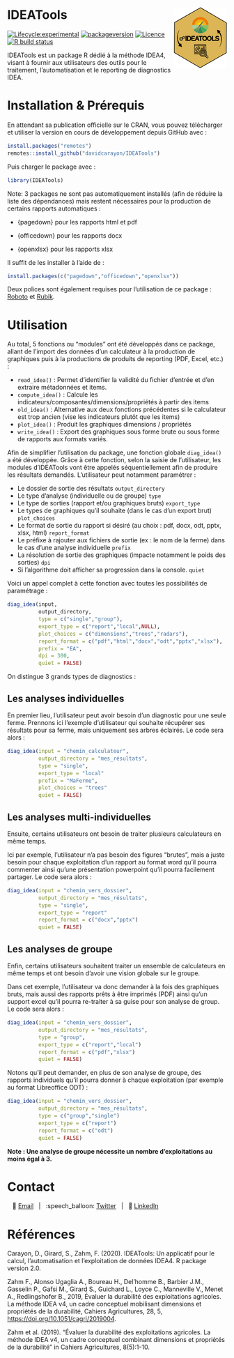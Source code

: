 
<!-- README.md is generated from README.Rmd. Please edit that file -->

# IDEATools <img src='man/figures/logo.png' align="right" height="139" />

<!-- badges: start -->

[![Lifecycle:experimental](https://img.shields.io/badge/lifecycle-maturing-blue.svg)](https://www.tidyverse.org/lifecycle/#maturing)
[![packageversion](https://img.shields.io/badge/Package%20version-2.0.4-orange.svg?style=flat-square)](commits/master)
[![Licence](https://img.shields.io/badge/licence-GPL--3-blue.svg)](https://www.gnu.org/licenses/gpl-3.0.en.html)
[![R build
status](https://github.com/davidcarayon/IDEATools/workflows/R-CMD-check/badge.svg)](https://github.com/davidcarayon/IDEATools/actions)
<!-- badges: end -->

IDEATools est un package R dédié à la méthode IDEA4, visant à fournir
aux utilisateurs des outils pour le traitement, l’automatisation et le
reporting de diagnostics IDEA.

# Installation & Prérequis

En attendant sa publication officielle sur le CRAN, vous pouvez
télécharger et utiliser la version en cours de développement depuis
GitHub avec :

``` r
install.packages("remotes")
remotes::install_github("davidcarayon/IDEATools")
```

Puis charger le package avec :

``` r
library(IDEATools)
```

Note: 3 packages ne sont pas automatiquement installés (afin de réduire
la liste des dépendances) mais restent nécessaires pour la production de
certains rapports automatiques :

  - {pagedown} pour les rapports html et pdf

  - {officedown} pour les rapports docx

  - {openxlsx} pour les rapports xlsx

Il suffit de les installer à l’aide de :

``` r
install.packages(c("pagedown","officedown","openxlsx"))
```

Deux polices sont également requises pour l’utilisation de ce package :
[Roboto](https://fonts.google.com/specimen/Roboto) et
[Rubik](https://fonts.google.com/specimen/Rubik).

# Utilisation

Au total, 5 fonctions ou “modules” ont été développés dans ce package,
allant de l’import des données d’un calculateur à la production de
graphiques puis à la productions de produits de reporting (PDF, Excel,
etc.) :

  - `read_idea()` : Permet d’identifier la validité du fichier d’entrée
    et d’en extraire métadonnées et items.
  - `compute_idea()` : Calcule les
    indicateurs/composantes/dimensions/propriétés à partir des items
  - `old_idea()` : Alternative aux deux fonctions précédentes si le
    calculateur est trop ancien (vise les indicateurs plutôt que les
    items)
  - `plot_idea()` : Produit les graphiques dimensions / propriétés
  - `write_idea()` : Export des graphiques sous forme brute ou sous
    forme de rapports aux formats variés.

Afin de simplifier l’utilisation du package, une fonction globale
`diag_idea()` a été développée. Grâce à cette fonction, selon la saisie
de l’utilisateur, les modules d’IDEATools vont être appelés
séquentiellement afin de produire les résultats demandés. L’utilisateur
peut notamment paramétrer :

  - Le dossier de sortie des résultats `output_directory`
  - Le type d’analyse (individuelle ou de groupe) `type`
  - Le type de sorties (rapport et/ou graphiques bruts) `export_type`
  - Le types de graphiques qu’il souhaite (dans le cas d’un export brut)
    `plot_choices`
  - Le format de sortie du rapport si désiré (au choix : pdf, docx, odt,
    pptx, xlsx, html) `report_format`
  - Le préfixe à rajouter aux fichiers de sortie (ex : le nom de la
    ferme) dans le cas d’une analyse individuelle `prefix`
  - La résolution de sortie des graphiques (impacte notamment le poids
    des sorties) `dpi`
  - Si l’algorithme doit afficher sa progression dans la console.
    `quiet`

Voici un appel complet à cette fonction avec toutes les possibilités de
paramétrage :

``` r
diag_idea(input,
          output_directory,
          type = c("single","group"),
          export_type = c("report","local",NULL),
          plot_choices = c("dimensions","trees","radars"),
          report_format = c("pdf","html","docx","odt","pptx","xlsx"),
          prefix = "EA",
          dpi = 300,
          quiet = FALSE)
```

On distingue 3 grands types de diagnostics :

## Les analyses individuelles

En premier lieu, l’utilisateur peut avoir besoin d’un diagnostic pour
une seule ferme. Prennons ici l’exemple d’utilisateur qui souhaite
récupérer ses résultats pour sa ferme, mais uniquement ses arbres
éclairés. Le code sera alors :

``` r
diag_idea(input = "chemin_calculateur",
          output_directory = "mes_résultats",
          type = "single",
          export_type = "local"
          prefix = "MaFerme",
          plot_choices = "trees"
          quiet = FALSE)
```

## Les analyses multi-individuelles

Ensuite, certains utilisateurs ont besoin de traiter plusieurs
calculateurs en même temps.

Ici par exemple, l’utilisateur n’a pas besoin des figures “brutes”, mais
a juste besoin pour chaque exploitation d’un rapport au format word
qu’il pourra commenter ainsi qu’une présentation powerpoint qu’il
pourra facilement partager. Le code sera alors :

``` r
diag_idea(input = "chemin_vers_dossier",
          output_directory = "mes_résultats",
          type = "single",
          export_type = "report"
          report_format = c("docx","pptx")
          quiet = FALSE)
```

## Les analyses de groupe

Enfin, certains utilisateurs souhaitent traiter un ensemble de
calculateurs en même temps et ont besoin d’avoir une vision globale sur
le groupe.

Dans cet exemple, l’utilisateur va donc demander à la fois des
graphiques bruts, mais aussi des rapports prêts à être imprimés (PDF)
ainsi qu’un support excel qu’il pourra re-traiter à sa guise pour son
analyse de group. Le code sera alors :

``` r
diag_idea(input = "chemin_vers_dossier",
          output_directory = "mes_résultats",
          type = "group",
          export_type = c("report","local")
          report_format = c("pdf","xlsx")
          quiet = FALSE)
```

Notons qu’il peut demander, en plus de son analyse de groupe, des
rapports individuels qu’il pourra donner à chaque exploitation (par
exemple au format Libreoffice ODT) :

``` r
diag_idea(input = "chemin_vers_dossier",
          output_directory = "mes_résultats",
          type = c("group","single")
          export_type = c("report")
          report_format = c("odt")
          quiet = FALSE)
```

**Note : Une analyse de groupe nécessite un nombre d’exploitations au
moins égal à 3.**

# Contact

<div data-align="center">

   :e-mail:
[Email](mailto:david.carayon@inrae.fr)   |   :speech\_balloon:
[Twitter](https://twitter.com/david_carayon)   |   :necktie:
[LinkedIn](https://www.linkedin.com/in/carayon-david/)

<!--
Quick Link
-->

</div>

# Références

Carayon, D., Girard, S., Zahm, F. (2020). IDEATools: Un applicatif pour
le calcul, l’automatisation et l’exploitation de données IDEA4. R
package version 2.0.

Zahm F., Alonso Ugaglia A., Boureau H., Del’homme B., Barbier J.M.,
Gasselin P., Gafsi M., Girard S., Guichard L., Loyce C., Manneville V.,
Menet A., Redlingshofer B., 2019, Évaluer la durabilité des
exploitations agricoles. La méthode IDEA v4, un cadre conceptuel
mobilisant dimensions et propriétés de la durabilité, Cahiers
Agricultures, 28, 5, <https://doi.org/10.1051/cagri/2019004>.

Zahm et al. (2019). “Évaluer la durabilité des exploitations agricoles.
La méthode IDEA v4, un cadre conceptuel combinant dimensions et
propriétés de la durabilité” in Cahiers Agricultures, 8(5):1-10.
